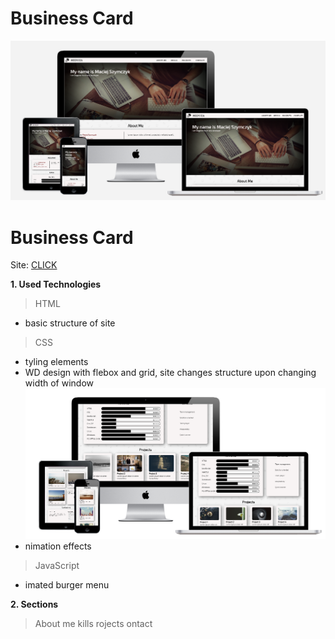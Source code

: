 # Business Card

![RWD view](img/readme1.png)
# Business Card

Site: [CLICK](https://czajnero.github.io/BusinessCardNew/)

**1. Used Technologies**
> HTML
  - basic structure of site
> CSS
  - tyling elements
  - WD design with flebox and grid, site changes structure upon changing width of window
  ![RWD2](img/readme2.png)
  - nimation effects
> JavaScript
  - imated burger menu

**2. Sections**
> About me 
> kills
> rojects
> ontact 

